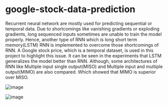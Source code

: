 # google-stock-data-prediction

Recurrent neural network are mostly used for predicting sequential or
temporal data. Due to shortcomings like vanishing gradients or exploding
gradients, long sequenced inputs sometimes are unable to train the
model properly. Hence, another type of RNN which is long short term
memory(LSTM) RNN is implemented to overcome those shortcomings of
RNN. A Google stock price, which is a temporal dataset, is used in this
project to highlight this issue. It can be seen in the experiments that
LSTM generalizes the model better than RNN. Although, some architectures
of RNN like Multiple input single output(MISO) and Multiple
input and multiple output(MIMO) are also compared. Which showed
that MIMO is superior over MISO.

![image](https://github.com/baddy29/google-stock-data-prediction/assets/29422882/81218270-557b-4ba9-b0c2-e0c91daee692)

![image](https://github.com/baddy29/google-stock-data-prediction/assets/29422882/04b31d55-1ffa-4170-86f1-daf31a77f776)

